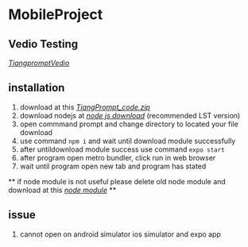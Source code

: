 # MobileProject

## Vedio Testing

*[TiangpromptVedio](https://youtu.be/Jfnfb_UXRSI)*

## installation

1. download at this *[TiangPrompt_code.zip](https://github.com/panupongth148/MobileProject/releases/tag/demo)*
2. download nodejs at *[node js download](https://nodejs.org/en/)* (recommended LST version)
3. open commmand prompt and change directory to located your file download
4. use command ``` npm i ``` and wait until download module successfully
5. after untildownload module success use command ``` expo start ```
6. after program open metro bundler, click run in web browser
7. wait until program open new tab and program has stated

** if node module is not useful please delete old node module and download at this *[node module](https://drive.google.com/file/d/1FdtqZJhUgFtvxIBjB8vkNn5yCtp9Qssc/view?usp=sharing)* **

## issue

1. cannot open on android simulator ios simulator and expo app
